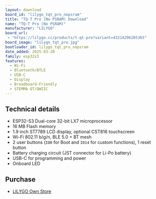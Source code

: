 ```yaml
---
layout: download
board_id: "lilygo_tqt_pro_nopsram"
title: "TQ-T Pro (No PSRAM) Download"
name: "TQ-T Pro (No PSRAM)"
manufacturer: "LILYGO"
board_url:
 - "https://lilygo.cc/products/t-qt-pro?variant=43214296285365"
board_image: "lilygo_tqt_pro.jpg"
bootloader_id: lilygo_tqt_pro_nopsram
date_added: 2025-03-20
family: esp32s3
features:
  - Wi-Fi
  - Bluetooth/BTLE
  - USB-C
  - Display
  - Breadboard-Friendly
  - STEMMA QT/QWIIC
---
```


## Technical details

* ESP32-S3 Dual-core 32-bit LX7 microprocessor
* 16 MB Flash memory
* 1.9 inch ST7789 LCD display, optional CST816 touchscreen
* Wi-Fi 802.11 b/g/n, BLE 5.0 + BT mesh
* 2 user buttons (`IO0` for Boot and `IO14` for custom functions), 1 reset button
* Battery charging circuit (JST connector for Li-Po battery)
* USB-C for programming and power
* Onboard LED

## Purchase

* [LILYGO Own Store](https://lilygo.cc/products/t-qt-pro?variant=43214296285365)
